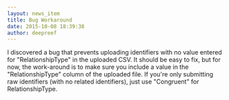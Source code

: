 ```yaml
---
layout: news_item
title: Bug Workaround
date: 2015-10-08 18:39:38
author: deepreef
---
```


I discovered a bug that prevents uploading identifiers with no value entered for "RelationshipType" in the uploaded CSV.  It should be easy to fix, but for now, the work-around is to make sure you include a value in the "RelationshipType" column of the uploaded file.  If you're only submitting raw identifiers (with no related identifiers), just use "Congruent" for RelationshipType.

